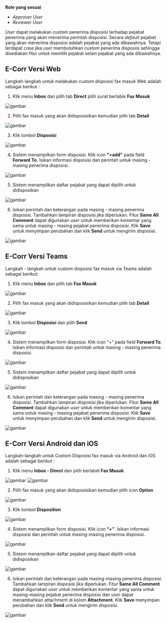 **Role yang sesuai**

- *Approver User*
- *Reviewer User*

*User* dapat melakukan *custom* penerima disposisi terhadap pejabat penerima yang akan menerima perintah disposisi. Secara *default* pejabat yang akan menerima disposisi adalah pejabat yang ada dibawahnya. Tetapi terdapat *case* jika *user* membutuhkan *custom* penerima disposisi sehingga disediakan fitur untuk memilih pejabat selain pejabat yang ada dibawahnya. 

## **E-Corr Versi Web**

Langkah-langkah untuk melakukan custom disposisi fax masuk Web adalah sebagai berikut :

1. Klik menu **Inbox** dan pilih tab **Direct** pilih surat berlable **Fax Masuk**

![gambar](FaxMasuk/FM_WEB/02CustomDisposisi01.png) 

2. Pilih fax masuk yang akan didisposisikan kemudian pilih tab **Detail**

![gambar](FaxMasuk/FM_WEB/02CustomDisposisi02.png)

3. Klik tombol **Disposisi**

![gambar](FaxMasuk/FM_WEB/02CustomDisposisi03.png) 

4. Sistem menampilkan form disposisi. Klik icon **"+add"** pada field **Forward To.** Isikan informasi disposisi dan perintah untuk masing - masing penerima disposisi.

![gambar](FaxMasuk/FM_WEB/02CustomDisposisi04.png) 

5. Sistem menampilkan daftar pejabat yang dapat dipilih untuk didisposikan

![gambar](FaxMasuk/FM_WEB/02CustomDisposisi05.png)

6. Isikan perintah dan keterangan pada masing - masing penerima disposisi. Tambahkan lampiran disposisi jika diperlukan. Fitur **Same All Comment** dapat digunakan *user* untuk memberikan komentar yang sama untuk masing - masing pejabat penerima disposisi. Klik **Save** untuk menyimpan perubahan dan klik **Send** untuk mengirim disposisi.

![gambar](FaxMasuk/FM_WEB/02CustomDisposisi06.png) 

## **E-Corr Versi Teams**

Langkah - langkah untuk custom disposisi fax masuk via Teams adalah sebagai berikut:

1. Klik menu **Inbox** dan pilih tab **Fax Masuk**

![gambar](FaxMasuk/FM_Teams/FM33.png)

2. Pilih fax masuk yang akan didisposisikan kemudian pilih tab **Detail**

![gambar](FaxMasuk/FM_Teams/FM34.png)

3. Klik tombol **Disposisi** dan pilih **Send**

![gambar](FaxMasuk/FM_Teams/FM35.png)

4. Sistem menampilkan form disposisi. Klik icon "+" pada field **Forward To**. Isikan informasi disposisi dan perintah untuk masing - masing penerima disposisi.

![gambar](FaxMasuk/FM_Teams/FM36.png)

5. Sistem menampilkan daftar pejabat yang dapat dipilih untuk didisposikan

![gambar](FaxMasuk/FM_Teams/FM37.png)

6. Isikan perintah dan keterangan pada masing - masing penerima disposisi. Tambahkan lampiran disposisi jika diperlukan. Fitur **Same All Comment** dapat digunakan *user* untuk memberikan komentar yang sama untuk masing - masing pejabat penerima disposisi. Klik **Save** untuk menyimpan perubahan dan klik **Send** untuk mengirim disposisi.

![gambar](FaxMasuk/FM_Teams/FM38.png)

## **E-Corr Versi Android dan iOS**

Langkah-langkah untuk Custom Disposisi fax masuk via Android dan iOS adalah sebagai berikut :

1. Klik menu **Inbox - Direct** dan pilih berlabel **Fax Masuk**

![gambar](FaxMasuk/FM_Android/Customdisposisi/02A01.png) ![gambar](FaxMasuk/FM_Android/Customdisposisi/02A02.png)

2. Pilih fax masuk yang akan didisposisikan kemudian pilih icon **Option**

![gambar](FaxMasuk/FM_Android/Customdisposisi/02A03.png) 

3. Klik tombol **Disposition**

![gambar](FaxMasuk/FM_Android/Customdisposisi/02A04.png)

4. Sistem menampilkan form disposisi. Klik icon **“+”**. Isikan informasi disposisi dan perintah untuk masing-masing penerima disposisi.

![gambar](FaxMasuk/FM_Android/Customdisposisi/02A07.png)

5. Sistem menampilkan daftar pejabat yang dapat dipilih untuk didisposikan

![gambar](FaxMasuk/FM_Android/Customdisposisi/02A08.png)

6. Isikan perintah dan keterangan pada masing-masing penerima disposisi. Tambahkan lampiran disposisi jika diperlukan. Fitur **Same All Comment** dapat digunakan _user_ untuk memberikan komentar yang sama untuk masing-masing pejabat penerima disposisi dan _user_ dapat menambahkan attachment di kolom **Attachment**. Klik **Save**  menyimpan perubahan dan klik **Send** untuk mengirim disposisi.

![gambar](FaxMasuk/FM_Android/Customdisposisi/02A09.png)

